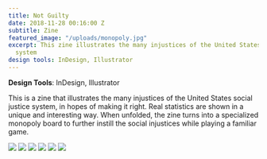 ```yaml
---
title: Not Guilty
date: 2018-11-28 00:16:00 Z
subtitle: Zine
featured_image: "/uploads/monopoly.jpg"
excerpt: This zine illustrates the many injustices of the United States social justice
  system
design tools: InDesign, Illustrator
---
```


**Design Tools**: InDesign, Illustrator

This is a zine that illustrates the many injustices of the United States social justice system, in hopes of making it right. Real statistics are shown in a unique and interesting way. When unfolded, the zine turns into a specialized monopoly board to further instill the social injustices while playing a familiar game.

<div class="gallery" data-columns="1">
	<img src="/uploads/zine-front.jpg">
	<img src="/uploads/page-one.jpg">
        <img src="/uploads/page-two.jpg">
        <img src="/uploads/page-three.jpg">
        <img src="/uploads/zine-back.jpg">
        <img src="/uploads/monopoly.jpg">
</div>